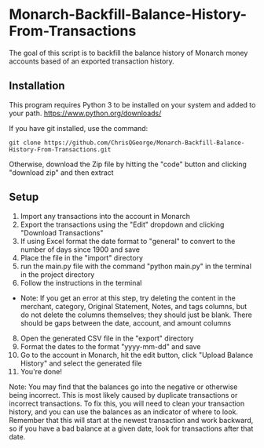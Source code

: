 # Monarch-Backfill-Balance-History-From-Transactions
The goal of this script is to backfill the balance history of Monarch money accounts based of an exported transaction history.

## Installation
This program requires Python 3 to be installed on your system and added to your path. https://www.python.org/downloads/

If you have git installed, use the command:

`git clone https://github.com/ChrisQGeorge/Monarch-Backfill-Balance-History-From-Transactions.git`


Otherwise, download the Zip file by hitting the "code" button and clicking "download zip" and then extract

## Setup

1. Import any transactions into the account in Monarch
2. Export the transactions using the "Edit" dropdown and clicking "Download Transactions"
3. If using Excel format the date format to "general" to convert to the number of days since 1900 and save
4. Place the file in the "import" directory
5. run the main.py file with the command "python main.py" in the terminal in the project directory
6. Follow the instructions in the terminal
* Note: If you get an error at this step, try deleting the content in the merchant, category, Original Statement,	Notes, and tags columns, but do not delete the columns themselves; they should just be blank. There should be gaps between the date, account, and amount columns

8. Open the generated CSV file in the "export" directory
9. Format the dates to the format "yyyy-mm-dd" and save
10. Go to the account in Monarch, hit the edit button, click "Upload Balance History" and select the generated file 
11. You're done!

Note: You may find that the balances go into the negative or otherwise being incorrect. This is most likely
caused by duplicate transactions or incorrect transactions. To fix this, you will need to clean your transaction history, and you can use the balances
as an indicator of where to look. Remember that this will start at the newest transaction and work backward, so if you have a bad balance at a given date,
look for transactions after that date.
